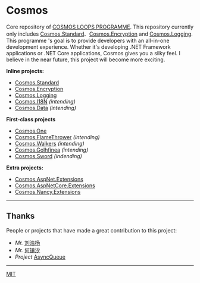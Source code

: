 # Cosmos

Core repository of [COSMOS LOOPS PROGRAMME](https://github.com/CosmosLoops). This repository currently only includes [Cosmos.Standard](https://github.com/CosmosLoops/Cosmos/tree/dev/Standard)、[Cosmos.Encryption](https://github.com/CosmosLoops/Cosmos/tree/dev/Encryption) and [Cosmos.Logging](https://github.com/CosmosLoops/Cosmos/tree/dev/Logging). This programme 's goal is to provide developers with an all-in-one development experience. Whether it's developing .NET Framework applications or .NET Core applications, Cosmos gives you a silky feel. I believe in the near future, this project will become more exciting.

**Inline projects:**

+ [Cosmos.Standard](https://github.com/CosmosLoops/Cosmos/tree/dev/Standard)
+ [Cosmos.Encryption](https://github.com/CosmosLoops/Cosmos/tree/dev/Encryption)
+ [Cosmos.Logging](https://github.com/CosmosLoops/Cosmos/tree/dev/Logging)
+ [Cosmos.I18N](#) *(intending)*
+ [Cosmos.Data](#) *(intending)*

**First-class projects**

+ [Cosmos.One](https://github.com/CosmosLoops/Cosmos.One)
+ [Cosmos.FlameThrower](#) *(intending)*
+ [Cosmos.Walkers](#) *(intending)*
+ [Cosmos.Golhfinea](#) *(intending)*
+ [Cosmos.Sword](#) *(indending)*

**Extra projects:**

+ [Cosmos.AspNet.Extensions](https://github.com/CosmosLoops/Cosmos.Web.Extensions/tree/master/AspNet)
+ [Cosmos.AspNetCore.Extensions](https://github.com/CosmosLoops/Cosmos.Web.Extensions/tree/master/AspNetCore)
+ [Cosmos.Nancy.Extensions](https://github.com/CosmosLoops/Cosmos.Web.Extensions/tree/master/Nancy)

* * *

## Thanks

People or projects that have made a great contribution to this project:

+ *Mr.* [刘浩杨](https://github.com/liuhaoyang)
+ *Mr.* [何镇汐](https://github.com/UtilCore)
+ *Project* [AsyncQueue](https://github.com/Sunlighter/AsyncQueues)


* * *

[MIT](https://mit-license.org/)